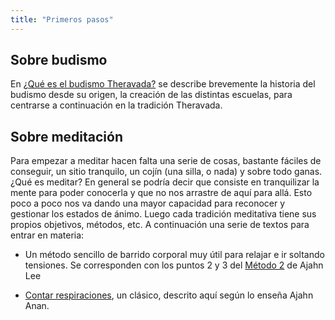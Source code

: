 ```yaml
---
title: "Primeros pasos"
---
```

## Sobre budismo   

En [¿Qué es el budismo Theravada?](/biblioteca/anonimo/que-es-el-budismo-theravada/) se describe brevemente la historia del budismo desde su origen, la creación de las distintas escuelas, para centrarse a continuación en la tradición Theravada.  

## Sobre meditación  

Para empezar a meditar hacen falta una serie de cosas, bastante fáciles de conseguir, un sitio tranquilo, un cojín (una silla, o nada) y sobre todo ganas. ¿Qué es meditar? En general se podría decir que consiste en tranquilizar la mente para poder conocerla y que no nos arrastre de aquí para allá. Esto poco a poco nos va dando una mayor capacidad para reconocer y gestionar los estados de ánimo. Luego cada tradición meditativa tiene sus propios objetivos, métodos, etc. A continuación una serie de textos para entrar en materia:  

*   Un método sencillo de barrido corporal muy útil para relajar e ir soltando tensiones. Se        corresponden con los puntos 2 y 3 del [Método 2](/biblioteca/primeros-pasos/lee-m2-simplificado/) de Ajahn Lee

*   [Contar respiraciones](/biblioteca/primeros-pasos/anan-contar-respiraciones), un clásico, descrito aquí según lo enseña Ajahn Anan.